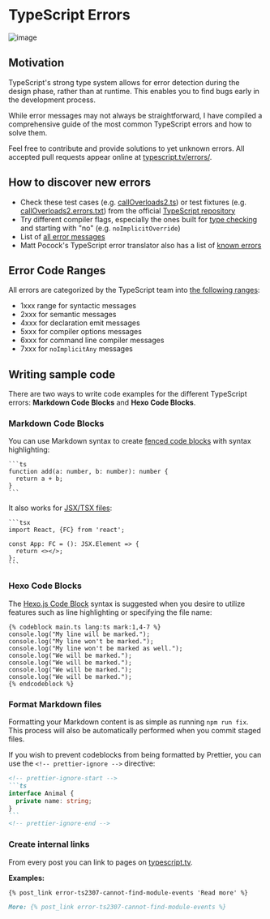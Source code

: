 # TypeScript Errors

![image](https://user-images.githubusercontent.com/469989/219819760-9a898309-4409-43a2-9351-f6fba31d4068.png)

## Motivation

TypeScript's strong type system allows for error detection during the design phase, rather than at runtime. This enables you to find bugs early in the development process.

While error messages may not always be straightforward, I have compiled a comprehensive guide of the most common TypeScript errors and how to solve them.

Feel free to contribute and provide solutions to yet unknown errors. All accepted pull requests appear online at [typescript.tv/errors/](https://typescript.tv/errors/).

## How to discover new errors

- Check these test cases (e.g. [callOverloads2.ts](https://github.com/microsoft/TypeScript/blob/main/tests/cases/compiler/callOverloads2.ts)) or test fixtures (e.g. [callOverloads2.errors.txt](https://github.com/microsoft/TypeScript/blob/main/tests/baselines/reference/callOverloads2.errors.txt)) from the official [TypeScript repository](https://github.com/microsoft/TypeScript)
- Try different compiler flags, especially the ones built for [type checking](https://www.typescriptlang.org/tsconfig#Type_Checking_6248) and starting with "no" (e.g. `noImplicitOverride`)
- List of [all error messages](https://github.com/microsoft/TypeScript/blob/main/src/compiler/diagnosticMessages.json)
- Matt Pocock's TypeScript error translator also has a list of [known errors](https://github.com/mattpocock/ts-error-translator/tree/main/packages/engine/errors)

## Error Code Ranges

All errors are categorized by the TypeScript team into [the following ranges](https://github.com/microsoft/TypeScript/wiki/Coding-guidelines#diagnostic-message-codes):

- 1xxx range for syntactic messages
- 2xxx for semantic messages
- 4xxx for declaration emit messages
- 5xxx for compiler options messages
- 6xxx for command line compiler messages
- 7xxx for `noImplicitAny` messages

## Writing sample code

There are two ways to write code examples for the different TypeScript errors: **Markdown Code Blocks** and **Hexo Code Blocks**.

### Markdown Code Blocks

You can use Markdown syntax to create [fenced code blocks](https://www.markdownguide.org/extended-syntax/#syntax-highlighting) with syntax highlighting:

````
```ts
function add(a: number, b: number): number {
  return a + b;
}
```
````

It also works for [JSX/TSX files](https://www.typescriptlang.org/docs/handbook/jsx.html):

````
```tsx
import React, {FC} from 'react';

const App: FC = (): JSX.Element => {
  return <></>;
};
```
````

### Hexo Code Blocks

The [Hexo.js Code Block](https://hexo.io/docs/tag-plugins.html#Code-Block) syntax is suggested when you desire to utilize features such as line highlighting or specifying the file name:

```
{% codeblock main.ts lang:ts mark:1,4-7 %}
console.log("My line will be marked.");
console.log("My line won't be marked.");
console.log("My line won't be marked as well.");
console.log("We will be marked.");
console.log("We will be marked.");
console.log("We will be marked.");
console.log("We will be marked.");
{% endcodeblock %}
```

### Format Markdown files

Formatting your Markdown content is as simple as running `npm run fix`. This process will also be automatically performed when you commit staged files.

If you wish to prevent codeblocks from being formatted by Prettier, you can use the `<!-- prettier-ignore -->` directive:

````md
<!-- prettier-ignore-start -->
```ts
interface Animal {
  private name: string;
}
```
<!-- prettier-ignore-end -->
````

### Create internal links

From every post you can link to pages on [typescript.tv](https://typescript.tv/).

**Examples:**

```md
{% post_link error-ts2307-cannot-find-module-events 'Read more' %}
```

```md
More: {% post_link error-ts2307-cannot-find-module-events %}
```
